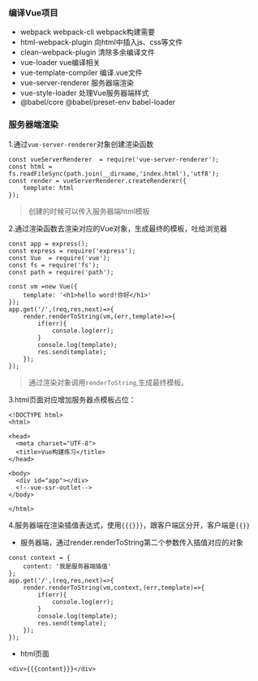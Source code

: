### 编译Vue项目

- webpack webpack-cli  webpack构建需要
- html-webpack-plugin 向html中插入js、css等文件
- clean-webpack-plugin 清除多余编译文件
- vue-loader vue编译相关
- vue-template-compiler 编译.vue文件
- vue-server-renderer 服务器端渲染
- vue-style-loader 处理Vue服务器端样式
- @babel/core @babel/preset-env babel-loader

### 服务器端渲染
1.通过`vue-server-renderer`对象创建渲染函数

```
const vueServerRenderer  = require('vue-server-renderer');
const html =  fs.readFileSync(path.join(__dirname,'index.html'),'utf8');
const render = vueServerRenderer.createRenderer({
    template: html
});
```
> 创建的时候可以传入服务器端html模板

2.通过渲染函数去渲染对应的Vue对象，生成最终的模板，吐给浏览器

```
const app = express();
const express = require('express');
const Vue  = require('vue');
const fs = require('fs');
const path = require('path');

const vm =new Vue({
    template: '<h1>hello word!你好</h1>'
});
app.get('/',(req,res,next)=>{
    render.renderToString(vm,(err,template)=>{
        if(err){
            console.log(err);
        }
        console.log(template);
        res.send(template);
    });
});
```
> 通过渲染对象调用`renderToString`,生成最终模板。

3.html页面对应增加服务器点模板占位：
```
<!DOCTYPE html>
<html>

<head>
  <meta charset="UTF-8">
  <title>Vue构建练习</title>
</head>

<body>
  <div id="app"></div>
  <!--vue-ssr-outlet-->
</body>

</html>
```

4.服务器端在渲染插值表达式，使用`{{{}}}`，跟客户端区分开，客户端是`{{}}`

- 服务器端，通过render.renderToString第二个参数传入插值对应的对象
```
const context = {
    content: '我是服务器端插值'
};
app.get('/',(req,res,next)=>{
    render.renderToString(vm,context,(err,template)=>{
        if(err){
            console.log(err);
        }
        console.log(template);
        res.send(template);
    });
});
```
- html页面
```
<div>{{{content}}}</div>
```